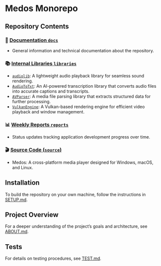# Medos Monorepo

## Repository Contents

### 📝 [Documentation `docs`](./docs)
 - General information and technical documentation about the repository.

### 📚 [Internal Libraries `libraries`](./libraries)
- [`audiolib`](./libraries/audiolib): A lightweight audio playback library for seamless sound rendering.
- [`AudioToTxt`](./libraries/AudioToTxt): An AI-powered transcription library that converts audio files into accurate captions and transcripts.
- [`AVParser`](./libraries/avParser): A media file parsing library that extracts structured data for further processing.
- [`VulkanEngine`](./libraries/vulkanEngine): A Vulkan-based rendering engine for efficient video playback and window management.

### 📊 [Weekly Reports `reports`](./reports)
 - Status updates tracking application development progress over time.

### 🎬️ [Source Code (`source`)](./source)
 - Medos: A cross-platform media player designed for Windows, macOS, and Linux.

## Installation

To build the repository on your own machine, follow the instructions in [SETUP.md](docs/SETUP.md).

## Project Overview

For a deeper understanding of the project’s goals and architecture, see [ABOUT.md](docs/ABOUT.md).

## Tests

For details on testing procedures, see [TEST.md](docs/TEST.md).